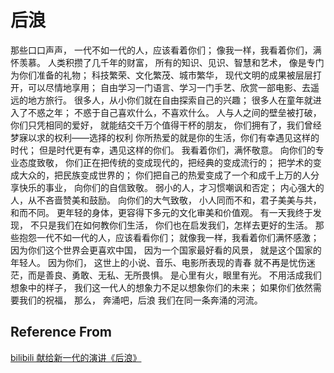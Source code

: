 # 后浪

那些口口声声，
一代不如一代的人，应该看着你们；
像我一样，我看着你们，满怀羡慕。
人类积攒了几千年的财富，
所有的知识、见识、智慧和艺术，
像是专门为你们准备的礼物；
科技繁荣、文化繁茂、城市繁华，
现代文明的成果被层层打开，可以尽情地享用；
自由学习一门语言、学习一门手艺、欣赏一部电影、去遥远的地方旅行。
很多人，从小你们就在自由探索自己的兴趣；
很多人在童年就进入了不惑之年；
不惑于自己喜欢什么，不喜欢什么。
人与人之间的壁垒被打破，
你们只凭相同的爱好，
就能结交千万个值得干杯的朋友，
你们拥有了，我们曾经梦寐以求的权利——选择的权利
你所热爱的就是你的生活，你们有幸遇见这样的时代；
但是时代更有幸，遇见这样的你们。
我看着你们，满怀敬意。
向你们的专业态度致敬，
你们正在把传统的变成现代的，把经典的变成流行的；
把学术的变成大众的，把民族变成世界的；
你们把自己的热爱变成了一个和成千上万的人分享快乐的事业，
向你们的自信致敬。
弱小的人，才习惯嘲讽和否定；
内心强大的人，从不吝啬赞美和鼓励。
向你们的大气致敬，
小人同而不和，君子美美与共，和而不同。
更年轻的身体，更容得下多元的文化审美和价值观。
有一天我终于发现，
不只是我们在如何教你们生活，
你们也在启发我们，怎样去更好的生活。
那些抱怨一代不如一代的人，应该看看你们；
就像我一样，我看着你们满怀感激；
因为你们这个世界会更喜欢中国，
因为一个国家最好看的风景，
就是这个国家的年轻人。
因为你们，
这世上的小说、音乐、电影所表现的青春
就不再是忧伤迷茫，而是善良、勇敢、无私、无所畏惧。
是心里有火，眼里有光。
不用活成我们想象中的样子，
我们这一代人的想象力不足以想象你们的未来；
如果你们依然需要我们的祝福，
那么，
奔涌吧，后浪
我们在同一条奔涌的河流。

## Reference From

[bilibili 献给新一代的演讲《后浪》](https://www.bilibili.com/video/BV1FV411d7u7)
